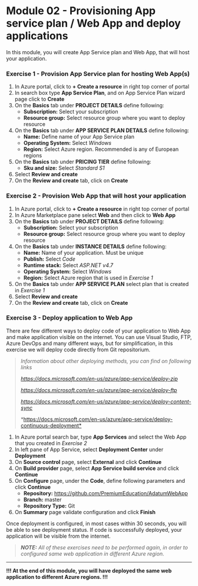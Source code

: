 # Module 02 - Provisioning App service plan / Web App and deploy applications

In this module, you will create App Service plan and Web App, that will host your application.

### Exercise 1 - Provision App Service plan for hosting Web App(s)

1. In Azure portal, click to **+ Create a resource** in right top corner of portal
2. In search box type **App Service Plan**, and on App Service Plan wizard page click to **Create**
3. On the **Basics** tab under **PROJECT DETAILS** define following:
   - **Subscription:** Select your subscription
   - **Resource group:** Select resource group where you want to deploy resource
4. On the **Basics** tab under **APP SERVICE PLAN DETAILS** define following:
   - **Name:** Define name of your App Service plan
   - **Operating System:** Select *Windows*
   - **Region:** Select Azure region. Recommended is any of European regions
5. On the **Basics** tab under **PRICING TIER** define following:
   - **Sku and size:** Select *Standard S1*
6. Select **Review and create**
7. On the **Review and create** tab, click on **Create**

### Exercise 2 - Provision Web App that will host your application

1. In Azure portal, click to **+ Create a resource** in right top corner of portal
2. In Azure Marketplace pane select **Web** and then click to **Web App**
3. On the **Basics** tab under **PROJECT DETAILS** define following:
   - **Subscription:** Select your subscription
   - **Resource group:** Select resource group where you want to deploy resource
4. On the **Basics** tab under **INSTANCE DETAILS** define following:
   - **Name:** Name of your application. Must be unique
   - **Publish:** Select *Code*
   - **Runtime stack:** Select *ASP.NET v4.7*
   - **Operating System:** Select *Windows*
   - **Region:** Select Azure region that is used in *Exercise 1*
5. On the **Basics** tab under **APP SERVICE PLAN** select plan that is created in *Exercise 1*
6. Select **Review and create**
7. On the **Review and create** tab, click on **Create**

### Exercise 3 - Deploy application to Web App

There are few different ways to deploy code of your application to Web App and make application visible on the internet. You can use Visual Studio, FTP, Azure DevOps and many different ways, but for simplification, in this exercise we will deploy code directly from Git repositorium.

> *Information about other deploying methods, you can find on following links*
>
> *<https://docs.microsoft.com/en-us/azure/app-service/deploy-zip>*
>
> *<https://docs.microsoft.com/en-us/azure/app-service/deploy-ftp>*
>
> *<https://docs.microsoft.com/en-us/azure/app-service/deploy-content-sync>*
>
> *<https://docs.microsoft.com/en-us/azure/app-service/deploy-continuous-deployment*>
>

1. In Azure portal search bar, type **App Services** and select the Web App that you created in *Exercise 2*
2. In left pane of App Service, select **Deployment Center** under **Deployment**
3. On **Source control** page, select **External** and click **Continue**
4. On **Build provider** page, select **App Service build service** and click **Continue**
5. On **Configure** page, under the **Code**, define following parameters and click **Continue** 
   - **Repository:** https://github.com/PremiumEducation/AdatumWebApp
   - **Branch:** master
   - **Repository Type:** Git
6. On **Summary** page validate configuration and click **Finish**

Once deployment is configured, in most cases within 30 seconds, you will be able to see deployment status. If code is successfully deployed, your application will be visible from the internet.

> ***NOTE:*** *All of these exercises need to be performed again, in order to configured same web application in different Azure region.*

------

**!!! At the end of this module, you will have deployed the same web application to different Azure regions. !!!**

